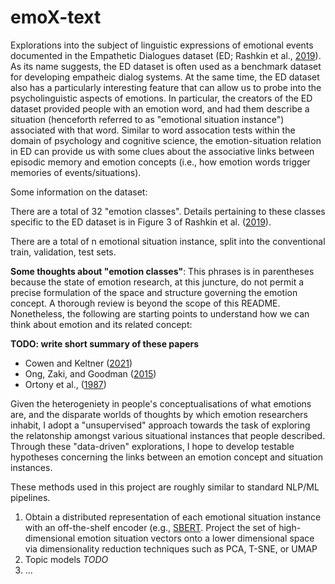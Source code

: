 # emoX-text
Explorations into the subject of linguistic expressions of emotional events documented in the Empathetic Dialogues dataset (ED; Rashkin et al., [2019](https://arxiv.org/pdf/1811.00207.pdf)). As its name suggests, the ED dataset is often used as a benchmark dataset for developing empatheic dialog systems. 
At the same time, the ED dataset also has a particularly interesting feature that can allow us to probe into the psycholinguistic aspects of emotions. 
In particular, the creators of the ED dataset provided people with an emotion word, and had them describe a situation (henceforth referred to as "emotional situation instance") associated with that word. Similar to word assocation tests within the domain of psychology and cognitive science, the emotion-situation relation in ED can provide us with some clues about the associative links between episodic memory and emotion concepts (i.e., how emotion words trigger memories of events/situations).

Some information on the dataset: 

There are a total of 32 "emotion classes". Details pertaining to these classes specific to the ED dataset is in Figure 3 of Rashkin et al. ([2019](https://arxiv.org/pdf/1811.00207.pdf)). 

There are a total of n emotional situation instance, split into the conventional train, validation, test sets.

**Some thoughts about "emotion classes"**: This phrases is in parentheses because the state of emotion research, at this juncture, do not permit a precise formulation of the space and structure governing the emotion concept. A thorough review is beyond the scope of this README. Nonetheless, the following are starting points to understand how we can think about emotion and its related concept: 

**TODO: write short summary of these papers**

- Cowen and Keltner ([2021](https://linkinghub.elsevier.com/retrieve/pii/S136466132030276X))
- Ong, Zaki, and Goodman ([2015](https://linkinghub.elsevier.com/retrieve/pii/S136466132030276X))
- Ortony et al., ([1987](http://doi.wiley.com/10.1207/s15516709cog1103_4))

Given the heterogeniety in people's conceptualisations of what emotions are, and the disparate worlds of thoughts by which emotion researchers inhabit, I adopt a "unsupervised" approach towards the task of exploring the relatonship amongst various situational instances that people described. Through these "data-driven" explorations, I hope to develop testable hypotheses concerning the links between an emotion concept and situation instances.

These methods used in this project are roughly similar to standard NLP/ML pipelines.
1) Obtain a distributed representation of each emotional situation instance with an off-the-shelf encoder (e.g., [SBERT](https://www.sbert.net/). 
Project the set of high-dimensional emotion situation vectors onto a lower dimensional space via dimensionality reduction techniques such as PCA, T-SNE, or UMAP
2) Topic models *TODO*
3) ... 
